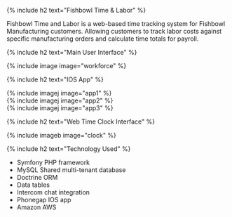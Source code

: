 {% include h2 text="Fishbowl Time & Labor" %}

Fishbowl Time and Labor is a web-based time tracking system for Fishbowl Manufacturing customers. Allowing customers to track labor costs against specific manufacturing orders and calculate time totals for payroll.

{% include h2 text="Main User Interface" %}

{% include image image="workforce" %}

{% include h2 text="IOS App" %}

<div class="row">
  <div class="col-xs-4">
    {% include imagej image="app1" %}
  </div>
  <div class="col-xs-4">
    {% include imagej image="app2" %}
  </div>
  <div class="col-xs-4">
    {% include imagej image="app3" %}
  </div>
</div>

{% include h2 text="Web Time Clock Interface" %}

{% include imageb image="clock" %}

{% include h2 text="Technology Used" %}

- Symfony PHP framework
- MySQL Shared multi-tenant database
- Doctrine ORM
- Data tables
- Intercom chat integration
- Phonegap IOS app
- Amazon AWS
